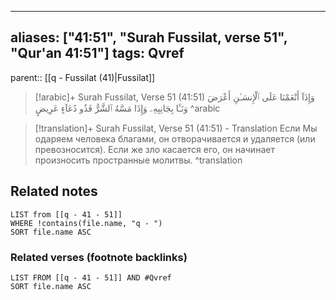 
---
aliases: ["41:51", "Surah Fussilat, verse 51", "Qur'an 41:51"]
tags: Qvref
---

parent:: [[q - Fussilat (41)|Fussilat]]

> [!arabic]+ Surah Fussilat, Verse 51 (41:51)
> <span class="quran-arabic">وَإِذَآ أَنْعَمْنَا عَلَى ٱلْإِنسَـٰنِ أَعْرَضَ وَنَـَٔا بِجَانِبِهِۦ وَإِذَا مَسَّهُ ٱلشَّرُّ فَذُو دُعَآءٍ عَرِيضٍ</span>
^arabic

> [!translation]+ Surah Fussilat, Verse 51 (41:51) - Translation
> Если Мы одаряем человека благами, он отворачивается и удаляется (или превозносится). Если же зло касается его, он начинает произносить пространные молитвы.
^translation



## Related notes
```dataview
LIST from [[q - 41 - 51]]
WHERE !contains(file.name, "q - ")
SORT file.name ASC
```

### Related verses (footnote backlinks)
```dataview
LIST FROM [[q - 41 - 51]] AND #Qvref
SORT file.name ASC
```


